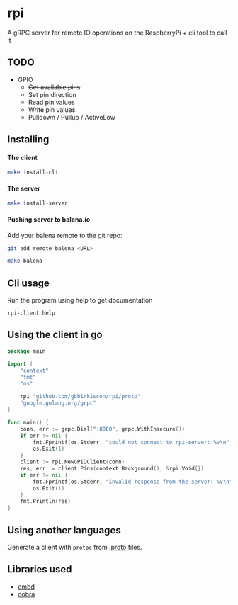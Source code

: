 # rpi

A gRPC server for remote IO operations on the RaspberryPi + cli tool to call it

## TODO

* GPIO
    * ~~Get available pins~~
    * Set pin direction
    * Read pin values
    * Write pin values
    * Pulldown / Pullup / ActiveLow

## Installing

#### The client

```bash
make install-cli
```

#### The server

```bash
make install-server
```

#### Pushing server to balena.io

Add your balena remote to the git repo:

```bash
git add remote balena <URL>
```

```bash
make balena
```

## Cli usage

Run the program using help to get documentation

```
rpi-client help
```

## Using the client in go

```go
package main

import (
	"context"
	"fmt"
	"os"

	rpi "github.com/gbbirkisson/rpi/proto"
	"google.golang.org/grpc"
)

func main() {
	conn, err := grpc.Dial(":8000", grpc.WithInsecure())
	if err != nil {
		fmt.Fprintf(os.Stderr, "could not connect to rpi-server: %v\n", err)
		os.Exit(1)
	}
	client := rpi.NewGPIOClient(conn)
	res, err := client.Pins(context.Background(), &rpi.Void{})
	if err != nil {
		fmt.Fprintf(os.Stderr, "invalid response from the server: %v\n", err)
		os.Exit(1)
	}
	fmt.Println(res)
}
```

## Using another languages

Generate a client with `protoc` from [.proto](./proto) files.

## Libraries used

* [embd](https://github.com/kidoman/embd)
* [cobra](https://github.com/spf13/cobra)